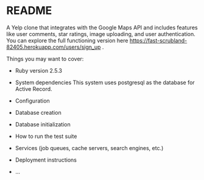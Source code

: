 # README

A Yelp clone that integrates with the Google Maps API and includes features like user comments, star ratings, image uploading, and user authentication. You can explore the full functioning version here https://fast-scrubland-82405.herokuapp.com/users/sign_up .

Things you may want to cover:

* Ruby version 2.5.3

* System dependencies
This system uses postgresql as the database for Active Record.

* Configuration

* Database creation

* Database initialization

* How to run the test suite

* Services (job queues, cache servers, search engines, etc.)

* Deployment instructions

* ...
